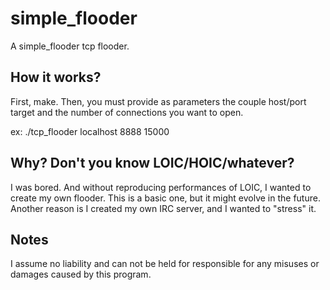 simple_flooder
==============

A simple_flooder tcp flooder.


How it works?
--------------

First, make.
Then, you must provide as parameters the couple host/port target and the number of connections you want to open.

ex: ./tcp_flooder localhost 8888 15000


Why? Don't you know LOIC/HOIC/whatever?
-------------

I was bored. And without reproducing performances of LOIC, I wanted to create my own flooder.
This is a basic one, but it might evolve in the future.
Another reason is I created my own IRC server, and I wanted to "stress" it.

Notes
-------------

I assume no liability and can not be held for responsible for any misuses or damages caused by this program.
